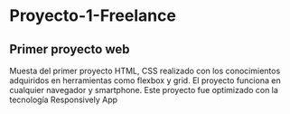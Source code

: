 # Proyecto-1-Freelance

## Primer proyecto web

Muesta del primer proyecto HTML, CSS realizado con los conocimientos adquiridos en herramientas como flexbox y grid. El proyecto funciona en cualquier navegador y smartphone.
Este proyecto fue optimizado con la tecnología Responsively App 


